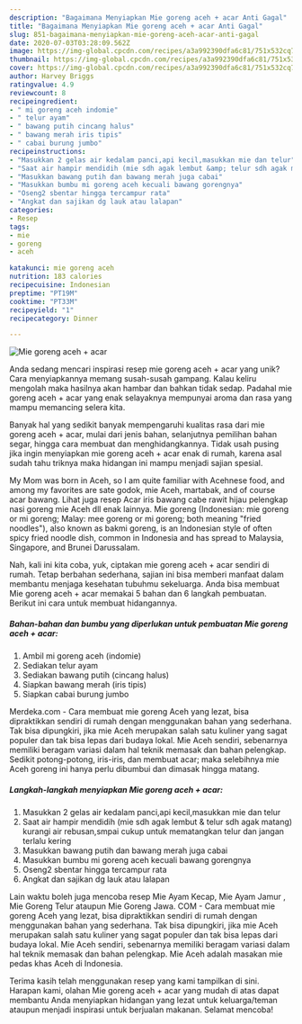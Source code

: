 ```yaml
---
description: "Bagaimana Menyiapkan Mie goreng aceh + acar Anti Gagal"
title: "Bagaimana Menyiapkan Mie goreng aceh + acar Anti Gagal"
slug: 851-bagaimana-menyiapkan-mie-goreng-aceh-acar-anti-gagal
date: 2020-07-03T03:28:09.562Z
image: https://img-global.cpcdn.com/recipes/a3a992390dfa6c81/751x532cq70/mie-goreng-aceh-acar-foto-resep-utama.jpg
thumbnail: https://img-global.cpcdn.com/recipes/a3a992390dfa6c81/751x532cq70/mie-goreng-aceh-acar-foto-resep-utama.jpg
cover: https://img-global.cpcdn.com/recipes/a3a992390dfa6c81/751x532cq70/mie-goreng-aceh-acar-foto-resep-utama.jpg
author: Harvey Briggs
ratingvalue: 4.9
reviewcount: 8
recipeingredient:
- " mi goreng aceh indomie"
- " telur ayam"
- " bawang putih cincang halus"
- " bawang merah iris tipis"
- " cabai burung jumbo"
recipeinstructions:
- "Masukkan 2 gelas air kedalam panci,api kecil,masukkan mie dan telur"
- "Saat air hampir mendidih (mie sdh agak lembut &amp; telur sdh agak matang) kurangi air rebusan,smpai cukup untuk mematangkan telur dan jangan terlalu kering"
- "Masukkan bawang putih dan bawang merah juga cabai"
- "Masukkan bumbu mi goreng aceh kecuali bawang gorengnya"
- "Oseng2 sbentar hingga tercampur rata"
- "Angkat dan sajikan dg lauk atau lalapan"
categories:
- Resep
tags:
- mie
- goreng
- aceh

katakunci: mie goreng aceh 
nutrition: 183 calories
recipecuisine: Indonesian
preptime: "PT19M"
cooktime: "PT33M"
recipeyield: "1"
recipecategory: Dinner

---
```



![Mie goreng aceh + acar](https://img-global.cpcdn.com/recipes/a3a992390dfa6c81/751x532cq70/mie-goreng-aceh-acar-foto-resep-utama.jpg)

Anda sedang mencari inspirasi resep mie goreng aceh + acar yang unik? Cara menyiapkannya memang susah-susah gampang. Kalau keliru mengolah maka hasilnya akan hambar dan bahkan tidak sedap. Padahal mie goreng aceh + acar yang enak selayaknya mempunyai aroma dan rasa yang mampu memancing selera kita.

Banyak hal yang sedikit banyak mempengaruhi kualitas rasa dari mie goreng aceh + acar, mulai dari jenis bahan, selanjutnya pemilihan bahan segar, hingga cara membuat dan menghidangkannya. Tidak usah pusing jika ingin menyiapkan mie goreng aceh + acar enak di rumah, karena asal sudah tahu triknya maka hidangan ini mampu menjadi sajian spesial.

My Mom was born in Aceh, so I am quite familiar with Acehnese food, and among my favorites are sate godok, mie Aceh, martabak, and of course acar bawang. Lihat juga resep Acar iris bawang cabe rawit hijau pelengkap nasi goreng mie Aceh dll enak lainnya. Mie goreng (Indonesian: mie goreng or mi goreng; Malay: mee goreng or mi goreng; both meaning &#34;fried noodles&#34;), also known as bakmi goreng, is an Indonesian style of often spicy fried noodle dish, common in Indonesia and has spread to Malaysia, Singapore, and Brunei Darussalam.


Nah, kali ini kita coba, yuk, ciptakan mie goreng aceh + acar sendiri di rumah. Tetap berbahan sederhana, sajian ini bisa memberi manfaat dalam membantu menjaga kesehatan tubuhmu sekeluarga. Anda bisa membuat Mie goreng aceh + acar memakai 5 bahan dan 6 langkah pembuatan. Berikut ini cara untuk membuat hidangannya.

<!--inarticleads1-->

##### Bahan-bahan dan bumbu yang diperlukan untuk pembuatan Mie goreng aceh + acar:

1. Ambil  mi goreng aceh (indomie)
1. Sediakan  telur ayam
1. Sediakan  bawang putih (cincang halus)
1. Siapkan  bawang merah (iris tipis)
1. Siapkan  cabai burung jumbo


Merdeka.com - Cara membuat mie goreng Aceh yang lezat, bisa dipraktikkan sendiri di rumah dengan menggunakan bahan yang sederhana. Tak bisa dipungkiri, jika mie Aceh merupakan salah satu kuliner yang sagat populer dan tak bisa lepas dari budaya lokal. Mie Aceh sendiri, sebenarnya memiliki beragam variasi dalam hal teknik memasak dan bahan pelengkap. Sedikit potong-potong, iris-iris, dan membuat acar; maka selebihnya mie Aceh goreng ini hanya perlu dibumbui dan dimasak hingga matang. 

<!--inarticleads2-->

##### Langkah-langkah menyiapkan Mie goreng aceh + acar:

1. Masukkan 2 gelas air kedalam panci,api kecil,masukkan mie dan telur
1. Saat air hampir mendidih (mie sdh agak lembut &amp; telur sdh agak matang) kurangi air rebusan,smpai cukup untuk mematangkan telur dan jangan terlalu kering
1. Masukkan bawang putih dan bawang merah juga cabai
1. Masukkan bumbu mi goreng aceh kecuali bawang gorengnya
1. Oseng2 sbentar hingga tercampur rata
1. Angkat dan sajikan dg lauk atau lalapan


Lain waktu boleh juga mencoba resep Mie Ayam Kecap, Mie Ayam Jamur , Mie Goreng Telur ataupun Mie Goreng Jawa. COM - Cara membuat mie goreng Aceh yang lezat, bisa dipraktikkan sendiri di rumah dengan menggunakan bahan yang sederhana. Tak bisa dipungkiri, jika mie Aceh merupakan salah satu kuliner yang sagat populer dan tak bisa lepas dari budaya lokal. Mie Aceh sendiri, sebenarnya memiliki beragam variasi dalam hal teknik memasak dan bahan pelengkap. Mie Aceh adalah masakan mie pedas khas Aceh di Indonesia. 

Terima kasih telah menggunakan resep yang kami tampilkan di sini. Harapan kami, olahan Mie goreng aceh + acar yang mudah di atas dapat membantu Anda menyiapkan hidangan yang lezat untuk keluarga/teman ataupun menjadi inspirasi untuk berjualan makanan. Selamat mencoba!
